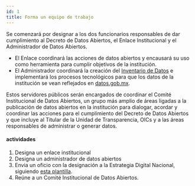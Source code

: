 ```yaml
---
id: 1
title: Forma un equipo de trabajo
---
```


Se comenzará por designar a los dos funcionarios responsables de dar cumplimiento al Decreto de Datos Abiertos, el Enlace Institucional y el Administrador de Datos Abiertos.

* El Enlace coordinará las acciones de datos abiertos y encausará su uso como herramienta para cumplir objetivos de la institución.
* El Administrador coordinará la creación del [Inventario de Datos](#play2) e implementará los procesos tecnológicos para que los datos de la institución se vean reflejados en [datos.gob.mx](http://datos.gob.mx).

Estos servidores públicos serán encargados de coordinar el Comité Institucional de Datos Abiertos, un grupo más amplio de áreas ligadas a la publicación de datos abiertos en la institución para dialogar, acordar y coordinar las acciones para el cumplimiento del Decreto de Datos Abiertos y que incluye al Titular de la Unidad de Transparencia, OICs y a las áreas responsables de administrar o generar datos.

#### actividades
1. Designa un enlace institucional
2. Designa un administrador de datos abiertos
3. Envia un oficio con la designación a la Estrategia Digital Nacional,
   siguiendo [esta plantilla](https://docs.google.com/document/d/1zTDpf0oW9ooxo2v1W5nQv5ZHAeFL0ss5_6fvhzeGG9g/edit?usp=sharing).
4. Reúne a un Comité Institucional de Datos Abiertos.

